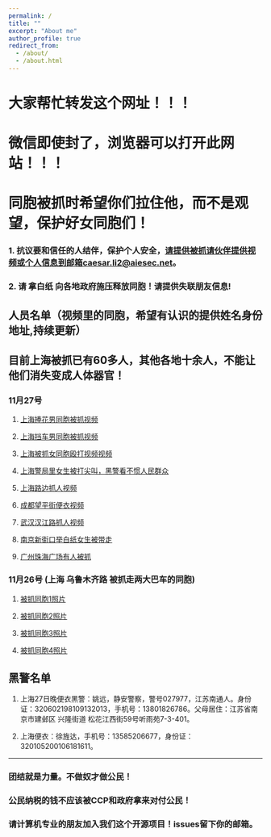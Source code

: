 ```yaml
---
permalink: /
title: ""
excerpt: "About me"
author_profile: true
redirect_from: 
  - /about/
  - /about.html
---
```


# 大家帮忙转发这个网址！！！

# 微信即使封了，浏览器可以打开此网站！！！

# 同胞被抓时希望你们拉住他，而不是观望，保护好女同胞们！



### 1. 抗议要和信任的人结伴，保护个人安全，请提供被抓请伙伴提供视频或个人信息到邮箱caesar.li2@aiesec.net。

### 2. 请 拿白纸 向各地政府施压释放同胞！请提供失联朋友信息!



## 人员名单（视频里的同胞，希望有认识的提供姓名身份地址,持续更新）

## 目前上海被抓已有60多人，其他各地十余人，不能让他们消失变成人体器官！

### 11月27号

1. [上海捧花男同胞被抓视频](https://lovechina-remembertruth.github.io/People/files/people202211271.mp4)

2. [上海挡车男同胞被抓视频](https://lovechina-remembertruth.github.io/People/)

3. [上海被抓女同胞殴打视频视频](https://lovechina-remembertruth.github.io/People/files/people202211273.mp4)

4. [上海警局里女生被打尖叫，黑警看不惯人民群众](https://lovechina-remembertruth.github.io/People/)

5. [上海路边抓人视频](https://lovechina-remembertruth.github.io/People/files/people202211279.mp4)

5. [成都望平街便衣视频](https://lovechina-remembertruth.github.io/People/files/people2022112712.mp4)

6. [武汉汉江路抓人视频](https://lovechina-remembertruth.github.io/People/files/people2022112711.mp4)

7. [南京新街口举白纸女生被带走](https://lovechina-remembertruth.github.io/People/files/people2022112710.mp4)

8. [广州珠海广场有人被抓](https://lovechina-remembertruth.github.io/People/files/people2022112713.mp4)


### 11月26号 (上海 乌鲁木齐路 被抓走两大巴车的同胞)

1. [被抓同胞1照片](https://lovechina-remembertruth.github.io/People/files/people202211261.jpg)

2. [被抓同胞2照片](https://lovechina-remembertruth.github.io/People/files/people202211262.jpg)

3. [被抓同胞3照片](https://lovechina-remembertruth.github.io/People/files/people202211263.jpg)

4. [被抓同胞4照片](https://lovechina-remembertruth.github.io/People/files/people202211264.jpg)


## 黑警名单

1. 上海27日晚便衣黑警：姚远，静安警察，警号027977，江苏南通人。身份证：320602198109132013，手机号：13801826786。父母居住：江苏省南京市建邺区 兴隆街道 松花江西街59号听雨苑7-3-401。

2. 上海便衣：徐旌达，手机号：13585206677，身份证：320105200106181611。


<!-- ## 黑警视频
 -->



------

### 团结就是力量。不做奴才做公民！

### 公民纳税的钱不应该被CCP和政府拿来对付公民！

### 请计算机专业的朋友加入我们这个开源项目！issues留下你的邮箱。

